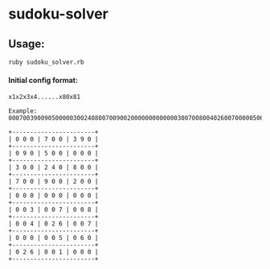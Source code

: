 # sudoku-solver

## Usage:

	ruby sudoku_solver.rb


#### Initial config format:

	x1x2x3x4......x80x81
	
	Example: 000700390090500000300240800700900200000000000003007008004026007000005060026001000
	
	+-----------------------+
	| 0 0 0 | 7 0 0 | 3 9 0 |
	+-----------------------+
	| 0 9 0 | 5 0 0 | 0 0 0 |
	+-----------------------+
	| 3 0 0 | 2 4 0 | 8 0 0 |
	+-----------------------+
	| 7 0 0 | 9 0 0 | 2 0 0 |
	+-----------------------+
	| 0 0 0 | 0 0 0 | 0 0 0 |
	+-----------------------+
	| 0 0 3 | 0 0 7 | 0 0 8 |
	+-----------------------+
	| 0 0 4 | 0 2 6 | 0 0 7 |
	+-----------------------+
	| 0 0 0 | 0 0 5 | 0 6 0 |
	+-----------------------+
	| 0 2 6 | 0 0 1 | 0 0 0 |
	+-----------------------+
